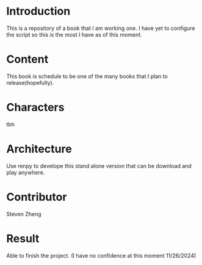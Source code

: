 # Introduction
This is a repository of a book that I am working one. I have yet to configure the script so this is the most I have as of this moment.
# Content
This book is schedule to be one of the many books that I plan to release(hopefully).
# Characters
tbh
# Architecture
Use renpy to develope this stand alone version that can be download and play anywhere.
# Contributor
Steven Zheng
# Result
Able to finish the project. (I have no confidence at this moment 11/26/2024)